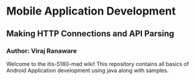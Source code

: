 # Mobile Application Development
## Making HTTP Connections and API Parsing
### Author: Viraj Ranaware

Welcome to the itis-5180-mad wiki! This repository contains all basics of Android Application development using java along with samples. 

